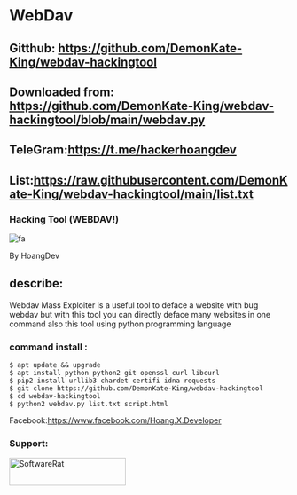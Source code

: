 # WebDav
## Gitthub: https://github.com/DemonKate-King/webdav-hackingtool
## Downloaded from: https://github.com/DemonKate-King/webdav-hackingtool/blob/main/webdav.py
## TeleGram:https://t.me/hackerhoangdev
## List:https://raw.githubusercontent.com/DemonKate-King/webdav-hackingtool/main/list.txt
### Hacking Tool (WEBDAV!) 

![fa](https://upanh.cf/snrf3riukb.jpg)

By HoangDev

## describe:

Webdav Mass Exploiter is a useful tool to deface a website with bug webdav but with this tool you can directly deface many websites in one command also this tool using python programming language


### command install :
```
$ apt update && upgrade
$ apt install python python2 git openssl curl libcurl
$ pip2 install urllib3 chardet certifi idna requests
$ git clone https://github.com/DemonKate-King/webdav-hackingtool
$ cd webdav-hackingtool
$ python2 webdav.py list.txt script.html
```


Facebook:https://www.facebook.com/Hoang.X.Developer

<h3 align="left">Support:</h3>
<p><a href="https://www.buymeacoffee.com/HoangDeveloper"> <img align="left" src="https://cdn.buymeacoffee.com/buttons/v2/default-yellow.png" height="50" width="210" alt="SoftwareRat" /></a></p><br><br>
